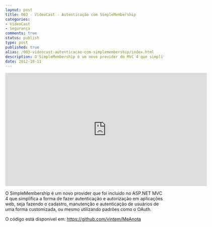 ```yaml
---
layout: post
title: 003 - VideoCast - Autenticação com SimpleMembership
categories:
- VideoCast
- Segurança
comments: true
status: publish
type: post
published: true
alias: /003-videocast-autenticacao-com-simplemembership/index.html
description: O SimpleMembership é um novo provider do MVC 4 que simplifica a autorização e autenticaçao em aplicações web.
date: 2012-10-11
---
```

<iframe src="http://www.youtube.com/embed/6HupO5Jype0" frameborder="0" width="640" height="360"></iframe>

O SimpleMembership é um novo provider que foi incluido no ASP.NET MVC 4 que simplifica a forma de fazer autenticação e autorização em aplicações web, seja fazendo o cadastro, manutenção e autenticação de usuários de uma forma customizada, ou mesmo utilizando padrões como o OAuth.

O código está disponível em: <a href="https://github.com/vintem/MeAnota" target="_blank">https://github.com/vintem/MeAnota</a>
